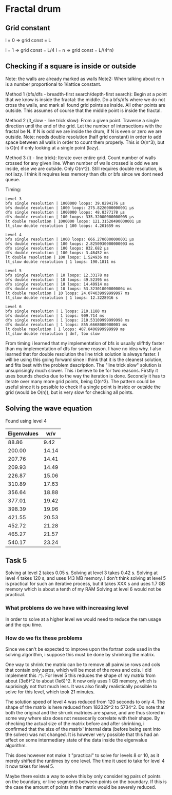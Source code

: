 # Fractal drum

## Grid constant

l = 0 => grid const = L

l = 1 => grid const = L/4
l = n => grid const = L/(4^n)

## Checking if a square is inside or outside

Note: the walls are already marked as walls
Note2: When talking about n: n is a number proportional to 1/lattice constant.

Method 1 (bfs/dfs - breadth-first search/depth-first search):
    Begin at a point that we know is inside the fractal: the middle. Do a bfs/dfs where we do not cross the walls, and mark all found grid points as inside. All other points are outside. This assumes of course that the middle point is inside the fractal.

Method 2 (lt_slow - line trick slow):
    From a given point. Traverse a single direction until the end of the grid. Let the number of intersections with the fractal be N. If N is odd we are inside the drum, if N is even or zero we are outside. Note: needs double resolution (half grid constant) in order to add space between all walls in order to count them properly. This is O(n^3), but is O(n) if only looking at a single point (lazy).

Method 3 (lt - line trick):
    Iterate over entire grid. Count number of walls crossed for any given line. When number of walls crossed is odd we are inside, else we are outside. Only O(n^2). Still requires double resolution, is not lazy. I think it requires less memory than dfs or bfs since we dont need queue.


Timing:
```
Level 3
bfs single resolution | 1000000 loops: 39.8294176 µs
bfs double resolution | 1000 loops: 275.8226000000001 µs
dfs single resolution | 1000000 loops: 48.8377178 µs
dfs double resolution | 100 loops: 335.32000000000005 µs
lt double resolution | 1000000 loops: 121.31520490000001 µs
lt_slow double resolution | 100 loops: 4.201659 ms

Level 4
bfs single resolution | 1000 loops: 666.2706000000001 µs
bfs double resolution | 100 loops: 2.8250930000000003 ms
dfs single resolution | 100 loops: 832.682 µs
dfs double resolution | 100 loops: 3.46452 ms
lt double resolution | 100 loops: 1.524936 ms
lt_slow double resolution | 1 loops: 190.1811 ms

Level 5
bfs single resolution | 10 loops: 12.33178 ms
bfs double resolution | 10 loops: 49.52395 ms
dfs single resolution | 10 loops: 14.40914 ms
dfs double resolution | 10 loops: 53.323010000000004 ms
lt double resolution | 10 loops: 24.074039999999997 ms
lt_slow double resolution | 1 loops: 12.3228916 s

Level 6
bfs single resolution | 1 loops: 210.1188 ms
bfs double resolution | 1 loops: 909.714 ms
dfs single resolution | 1 loops: 210.53109999999998 ms
dfs double resolution | 1 loops: 855.6668000000001 ms
lt double resolution | 1 loops: 407.8406999999999 ms
lt_slow double resolution | dnf, too slow
```

From timing i learned that my implementation of bfs is usually slifhtly faster than my implementation of dfs for some reason. I have no idea why. I also learned that for double resolution the line trick solution is always faster. I will be using this going forward since i think that it is the cleanest solution, and fits best with the problem description. The "line trick slow" solution is unsuprisingly much slower. This i believe to be for two reasons. Firstly it uses bounds checks due to the way the iteration is done. Secondly it has to iterate over many more grid points, being O(n^3). The pattern could be useful since it is possible to check if a single point is inside or outside the grid (would be O(n)), but is very slow for checking all points.

## Solving the wave equation

Found using level 4

| Eigenvalues | w/v   |
| ----------- | ----- |
| 88.86       | 9.42  |
| 200.00      | 14.14 |
| 207.76      | 14.41 |
| 209.93      | 14.49 |
| 226.87      | 15.06 |
| 310.89      | 17.63 | 
| 356.64      | 18.88 |
| 377.01      | 19.42 |
| 398.39      | 19.96 |
| 421.55      | 20.53 |
| 452.72      | 21.28 |
| 465.27      | 21.57 |
| 540.17      | 23.24 |


## Task 5

Solving at level 2 takes 0.05 s.
Solving at level 3 takes 0.42 s.
Solving at level 4 takes 120 s, and uses 143 MB memory.
I don't think solving at level 5 is practical for such an iterative process, but it takes XXX s and uses 1.7 GB memory which is about a tenth of my RAM
Solving at level 6 would not be practical. 

### What problems do we have with increasing level

In order to solve at a higher level we would need to reduce the ram usage and the cpu time. 

### How do we fix these problems

Since we can't be expected to improve upon the fortran code used in the solving algorithm, i suppose this must be done by shrinking the matrix. 

One way to shrink the matrix can be to remove all pairwise rows and cols that contain only zeros, which will be most of the rows and cols. I did implement this :^). For level 5 this reduces the shape of my matrix from about (3e6)^2 to about (1e6)^2. It now only uses 1 GB memory, which is suprisingly not that much less. It was also finally realistically possible to solve for this level, which took 21 minutes.

The solution speed of level 4 was reduced from 120 seconds to only 4. The shape of the matrix is here reduced from 182329^2 to 5734^2. Do note that both the original and the shrunk matrices are sparse, and are thus stored in some way where size does not nessecarily correlate with their shape. By checking the actual size of the matrix before and after shrinking, i confirmed that the size of the matrix' internal data (before being sent into the solver) was not changed. It is however very possible that this had an effect on some intermediary state of the data inside the eigenvalue algorithm.

This does however not make it "practical" to solve for levels 8 or 10, as it merely shifted the runtimes by one level. The time it used to take for level 4 it now takes for level 5.

Maybe there exists a way to solve this by only considering pairs of points on the boundary, or line segments between points on the boundary. If this is the case the amount of points in the matrix would be severely reduced.

